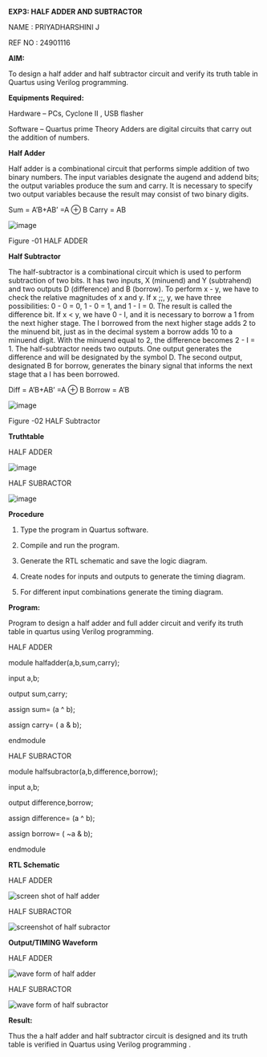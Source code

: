 **EXP3: HALF ADDER AND SUBTRACTOR**

NAME : PRIYADHARSHINI J 

REF NO : 24901116

**AIM:**

To design a half adder and half subtractor circuit and verify its truth table in Quartus using Verilog programming.

**Equipments Required:**

Hardware – PCs, Cyclone II , USB flasher 

Software – Quartus prime Theory Adders are digital circuits that carry out the addition of numbers.

**Half Adder**

Half adder is a combinational circuit that performs simple addition of two binary numbers. The input variables designate the augend and addend bits; the output variables produce the sum and carry. It is necessary to specify two output variables because the result may consist of two binary digits.

Sum = A’B+AB’ =A ⊕ B Carry = AB

![image](https://github.com/naavaneetha/HALF_ADDER_SUBTRACTOR/assets/154305477/bd4a0b2c-cdbc-4184-ab08-81578f121e1f)

Figure -01 HALF ADDER

**Half Subtractor**

The half-subtractor is a combinational circuit which is used to perform subtraction of two bits. It has two inputs, X (minuend) and Y (subtrahend) and two outputs D (difference) and B (borrow). To perform x - y, we have to check the relative magnitudes of x and y. If x ;;, y, we have three possibilities: 0 - 0 = 0, 1 - 0 = 1, and 1 - I = 0. The result is called the difference bit. If x < y, we have 0 - I, and it is necessary to borrow a 1 from the next higher stage. The I borrowed from the next higher stage adds 2 to the minuend bit, just as in the decimal system a borrow adds 10 to a minuend digit. With the minuend equal to 2, the difference becomes 2 - I = 1. The half-subtractor needs two outputs. One output generates the difference and will be designated by the symbol D. The second output, designated B for borrow, generates the binary signal that informs the next stage that a I has been borrowed. 

Diff = A’B+AB’ =A ⊕ B
Borrow = A’B

 ![image](https://github.com/naavaneetha/HALF_ADDER_SUBTRACTOR/assets/154305477/d76b099c-513f-4e7c-843a-e2fd028a531a)

Figure -02 HALF Subtractor

**Truthtable**

HALF ADDER

![image](https://github.com/user-attachments/assets/1ecf9a5a-cf95-4838-a158-e8bce135cb5e)


HALF SUBRACTOR

![image](https://github.com/user-attachments/assets/b04cf544-5f67-4c1a-850d-a385a5d7bc64)



**Procedure**

1.	Type the program in Quartus software.

2.	Compile and run the program.

3.	Generate the RTL schematic and save the logic diagram.

4.	Create nodes for inputs and outputs to generate the timing diagram.

5.	For different input combinations generate the timing diagram.


**Program:**

 Program to design a half adder and full adder circuit and verify its truth table in quartus using Verilog programming.

 HALF ADDER

module halfadder(a,b,sum,carry);

input a,b;

output sum,carry;

assign sum= (a ^ b);

assign carry= ( a & b);

endmodule


 HALF SUBRACTOR

module halfsubractor(a,b,difference,borrow);

input a,b;

output difference,borrow;

assign difference= (a ^ b);

assign borrow= ( ~a & b);

endmodule


**RTL Schematic**

HALF ADDER

![screen shot of half adder](https://github.com/user-attachments/assets/781aa668-6e11-4709-b873-d8417d100ad0)


HALF SUBRACTOR

![screenshot of half subractor](https://github.com/user-attachments/assets/f8d6df79-a684-4e6d-aeda-0468fa8483e4)



**Output/TIMING Waveform**

HALF ADDER

![wave form of half adder](https://github.com/user-attachments/assets/70d3bb17-3b64-415a-885b-e20a28e1340e)



HALF SUBRACTOR

![wave form of half subractor](https://github.com/user-attachments/assets/e671619a-bc49-4f4a-b6d5-66aaf17c3b46)


**Result:**

Thus the a half adder and half subtractor circuit is designed and  its truth table is verified in Quartus using Verilog programming .
